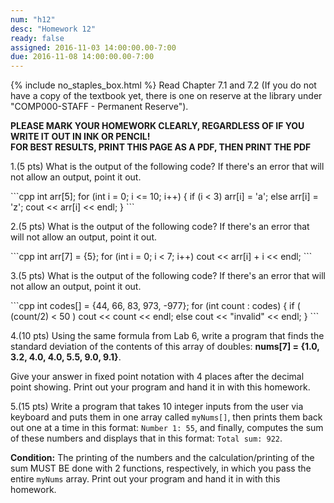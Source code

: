 ```yaml
---
num: "h12"
desc: "Homework 12"
ready: false
assigned: 2016-11-03 14:00:00.00-7:00
due: 2016-11-08 14:00:00.00-7:00
---
```

{% include no_staples_box.html %}
Read Chapter 7.1 and 7.2 (If you do not have a copy of the textbook yet, there is one on reserve at the library under "COMP000-STAFF - Permanent Reserve"). 

<b>PLEASE MARK YOUR HOMEWORK CLEARLY, REGARDLESS OF IF YOU WRITE IT OUT IN INK OR PENCIL!<br/>
FOR BEST RESULTS, PRINT THIS PAGE AS A PDF, THEN PRINT THE PDF</b>

1.(5 pts) What is the output of the following code? If there's an error that will not allow an output, point it out.

<div markdown="1">
```cpp
int arr[5];
for (int i = 0; i <= 10; i++) {
	if (i < 3) arr[i] = 'a';
	else arr[i] = 'z';
	cout << arr[i] << endl;  }
```
</div>

2.(5 pts) What is the output of the following code? If there's an error that will not allow an output, point it out.

<div markdown="1">
```cpp
int arr[7] = {5};
for (int i = 0; i < 7; i++)
	cout << arr[i] + i << endl; 
```
</div>

3.(5 pts) What is the output of the following code? If there's an error that will not allow an output, point it out.

<div markdown="1">
```cpp
int codes[] = {44, 66, 83, 973, -977};
for (int count : codes) {
	if ( (count/2) < 50 )
		cout << count << endl;
	else cout << "invalid" << endl; }
```
</div>

4.(10 pts) Using the same formula from Lab 6, write a program that finds the standard deviation of the contents of this array of doubles: <b>nums[7] = {1.0, 3.2, 4.0, 4.0, 5.5, 9.0, 9.1}</b>.

Give your answer in fixed point notation with 4 places after the decimal point showing. Print out your program and hand it in with this homework.
<div style="margin-bottom:1em"></div>

5.(15 pts) Write a program that takes 10 integer inputs from the user via keyboard and puts them in one array called `myNums[]`, then prints them back out one at a time in this format: `Number 1: 55`, and finally, computes the sum of these numbers and displays that in this format: `Total sum: 922`.

<b>Condition:</b> The printing of the numbers and the calculation/printing of the sum MUST BE done with 2 functions, respectively, in which you pass the entire `myNums` array. Print out your program and hand it in with this homework.

